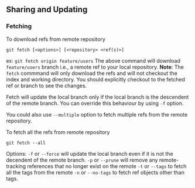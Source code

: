 ## Sharing and Updating
### Fetching
To download refs from remote repository
```
git fetch [<options>] [<repository> <ref(s)>]
```
ex: `git fetch origin feature/users`
The above command will download `feature/users` branch i.e., a remote ref to your local repository.
**Note**: The `fetch` commmand will only download the refs and will not checkout the index and working directory. You should explicitly checkout to the fetched ref or branch to see the changes.

Fetch will update the local branch only if the local branch is the descendent of the remote branch. You can override this behaviour by using `-f` option.

You could also use `--multiple` option to fetch multiple refs from the remote repository.

To fetch all the refs from remote repository
```
git fetch --all
```

Options:
`-f` or `--force` will update the local branch even if it is not the decendent of the remote branch.
`-p` or `--prune` will remove any remote-tracking references that no longer exist on the remote
`-t` or `--tags` to fetch all the tags from the remote
`-n` or `--no-tags` to fetch ref objects other than tags.